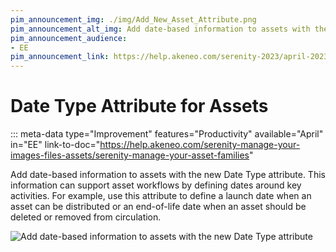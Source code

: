 ```yaml
---
pim_announcement_img: ./img/Add_New_Asset_Attribute.png
pim_announcement_alt_img: Add date-based information to assets with the new Date Type attribute
pim_announcement_audience:
- EE
pim_announcement_link: https://help.akeneo.com/serenity-2023/april-2023-serenity-updates#date-type-attributes-for-assets
---
```


# Date Type Attribute for Assets
::: meta-data type="Improvement" features="Productivity" available="April" in="EE" link-to-doc="https://help.akeneo.com/serenity-manage-your-images-files-assets/serenity-manage-your-asset-families"

Add date-based information to assets with the new Date Type attribute. This information can support asset workflows by defining dates around key activities. For example, use this attribute to define a launch date when an asset can be distributed or an end-of-life date when an asset should be deleted or removed from circulation. 



![Add date-based information to assets with the new Date Type attribute](../img/Add_New_Asset_Attribute.png)
